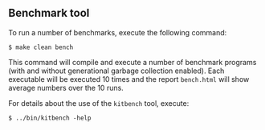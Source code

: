 ## Benchmark tool

To run a number of benchmarks, execute the following command:

    $ make clean bench

This command will compile and execute a number of benchmark programs
(with and without generational garbage collection enabled). Each
executable will be executed 10 times and the report `bench.html` will
show average numbers over the 10 runs.

For details about the use of the `kitbench` tool, execute:

    $ ../bin/kitbench -help